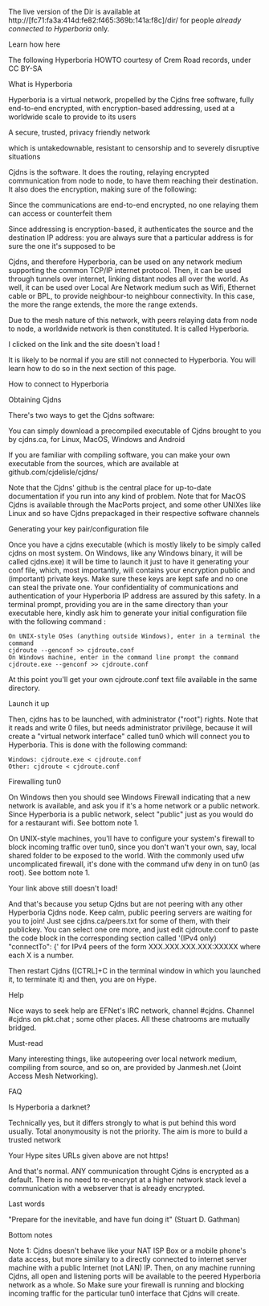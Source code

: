 The live version of the Dir is available at http://[fc71:fa3a:414d:fe82:f465:369b:141a:f8c]/dir/ for people *already connected to Hyperboria* only. 

Learn how here


The following Hyperboria HOWTO courtesy of Crem Road records, under CC BY-SA


What is Hyperboria

Hyperboria is a virtual network, propelled by the Cjdns free software, fully end-to-end encrypted, with encryption-based addressing, used at a worldwide scale to provide to its users

   A secure, trusted, privacy friendly network

   which is untakedownable, resistant to censorship and to severely disruptive situations

Cjdns is the software. It does the routing, relaying encrypted communication from node to node, to have them reaching their destination. It also does the encryption, making sure of the following:

   Since the communications are end-to-end encrypted, no one relaying them can access or counterfeit them

   Since addressing is encryption-based, it authenticates the source and the destination IP address: you are always sure that a particular address is for sure the one it's supposed to be

Cjdns, and therefore Hyperboria, can be used on any network medium supporting the common TCP/IP internet protocol. Then, it can be used through tunnels over internet, linking distant nodes all over the world. As well, it can be used over Local Are Network medium such as Wifi, Ethernet cable or BPL, to provide neighbour-to neighbour connectivity. In this case, the more the range extends, the more the range extends.

Due to the mesh nature of this network, with peers relaying data from node to node, a worldwide network is then constituted. It is called Hyperboria.

I clicked on the link and the site doesn't load !

It is likely to be normal if you are still not connected to Hyperboria. You will learn how to do so in the next section of this page.

How to connect to Hyperboria

Obtaining Cjdns

There's two ways to get the Cjdns software:

You can simply download a precompiled executable of Cjdns brought to you by cjdns.ca, for Linux, MacOS, Windows and Android

If you are familiar with compiling software, you can make your own executable from the sources, which are available at github.com/cjdelisle/cjdns/

Note that the Cjdns' github is the central place for up-to-date documentation if you run into any kind of problem. Note that for MacOS Cjdns is available through the MacPorts project, and some other UNIXes like Linux and so have Cjdns prepackaged in their respective software channels

Generating your key pair/configuration file

Once you have a cjdns executable (which is mostly likely to be simply called cjdns on most system. On Windows, like any Windows binary, it will be called cjdns.exe) it will be time to launch it just to have it generating your conf file, which, most importantly, will contains your encryption public and (important) private keys. Make sure these keys are kept safe and no one can steal the private one. Your confidentiality of communications and authentication of your Hyperboria IP address are assured by this safety. In a terminal prompt, providing you are in the same directory than your executable here, kindly ask him to generate your initial configuration file with the following command :

    On UNIX-style OSes (anything outside Windows), enter in a terminal the command
    cjdroute --genconf >> cjdroute.conf
    On Windows machine, enter in the command line prompt the command
    cjdroute.exe --genconf >> cjdroute.conf

At this point you'll get your own cjdroute.conf text file available in the same directory.

Launch it up

Then, cjdns has to be launched, with administrator ("root") rights. Note that it reads and write 0 files, but needs administrator privilège, because it will create a "virtual network interface" called tun0 which will connect you to Hyperboria. This is done with the following command:

    Windows: cjdroute.exe < cjdroute.conf
    Other: cjdroute < cjdroute.conf

Firewalling tun0

On Windows then you should see Windows Firewall indicating that a new network is available, and ask you if it's a home network or a public network. Since Hyperboria is a public network, select "public" just as you would do for a restaurant wifi. See bottom note 1.

On UNIX-style machines, you'll have to configure your system's firewall to block incoming traffic over tun0, since you don't wan't your own, say, local shared folder to be exposed to the world. With the commonly used ufw uncomplicated firewall, it's done with the command ufw deny in on tun0 (as root). See bottom note 1.

Your link above still doesn't load!

And that's because you setup Cjdns but are not peering with any other Hyperboria Cjdns node. Keep calm, public peering servers are waiting for you to join! Just see
cjdns.ca/peers.txt for some of them, with their publickey. You can select one ore more, and just edit cjdroute.conf to paste the code block in the corresponding section called '(IPv4 only) "connectTo": {' for IPv4 peers of the form XXX.XXX.XXX.XXX:XXXXX where each X is a number.

Then restart Cjdns ([CTRL]+C in the terminal window in which you launched it, to terminate it) and then, you are on Hype.

Help

Nice ways to seek help are EFNet's IRC network, channel #cjdns. Channel #cjdns on pkt.chat ; some other places. All these chatrooms are mutually bridged.

Must-read

Many interesting things, like autopeering over local network medium, compiling from source, and so on, are provided by Janmesh.net (Joint Access Mesh Networking).

FAQ

   Is Hyperboria a darknet?

   Technically yes, but it differs strongly to what is put behind this word usually. Total anonymousity is not the priority. The aim is more to build a trusted network
  
   Your Hype sites URLs given above are not https!
   
   And that's normal. ANY communication throught Cjdns is encrypted as a default. There is no need to re-encrypt at a higher network stack level a communication with a webserver that is already encrypted.

Last words

"Prepare for the inevitable, and have fun doing it" (Stuart D. Gathman)

Bottom notes

Note 1: Cjdns doesn't behave like your NAT ISP Box or a mobile phone's data access, but more similary to a directly connected to internet server machine with a public Internet (not LAN) IP. Then, on any machine running Cjdns, all open and listening ports will be available to the peered Hyperboria network as a whole. So Make sure your firewall is running and blocking incoming traffic for the particular tun0 interface that Cjdns will create. 
